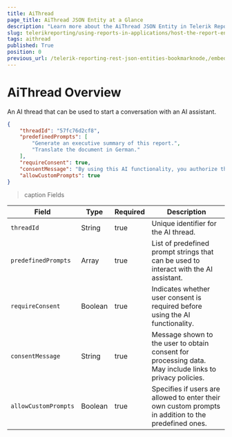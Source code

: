 ```yaml
---
title: AiThread
page_title: AiThread JSON Entity at a Glance
description: "Learn more about the AiThread JSON Entity in Telerik Reporting REST Service and the type and meaning of each field."
slug: telerikreporting/using-reports-in-applications/host-the-report-engine-remotely/telerik-reporting-rest-services/rest-api-reference/json-entities/aithread
tags: aithread
published: True
position: 0
previous_url: /telerik-reporting-rest-json-entities-bookmarknode,/embedding-reports/host-the-report-engine-remotely/telerik-reporting-rest-services/rest-api-reference/json-entities/aithread
---
```


<style>
table th:first-of-type {
	width: 10%;
}
table th:nth-of-type(2) {
	width: 10%;
}
table th:nth-of-type(3) {
	width: 10%;
}
table th:nth-of-type(4) {
	width: 70%;
}
</style>

# AiThread Overview

An AI thread that can be used to start a conversation with an AI assistant.

````JSON
{
    "threadId": "57fc76d2cf8",
    "predefinedPrompts": [
        "Generate an executive summary of this report.",
        "Translate the document in German."
    ],
    "requireConsent": true,
    "consentMessage": "By using this AI functionality, you authorize the processing of any data you provide, including your prompt, for the purposes of delivering the service to you. Your use of this functionality is governed by the Progress privacy policy, available at: <a href='https://www.progress.com/legal/privacy-policy'>Privacy Policy - Progress</a>",
    "allowCustomPrompts": true
}
````

>caption Fields

| Field | Type | Required | Description |
| ------ | ------ | ------ | ------ |
|`threadId`|String|true|Unique identifier for the AI thread.|
|`predefinedPrompts`|Array|true|List of predefined prompt strings that can be used to interact with the AI assistant.|
|`requireConsent`|Boolean|true|Indicates whether user consent is required before using the AI functionality.|
|`consentMessage`|String|true|Message shown to the user to obtain consent for processing data. May include links to privacy policies.|
|`allowCustomPrompts`|Boolean|true|Specifies if users are allowed to enter their own custom prompts in addition to the predefined ones.|
